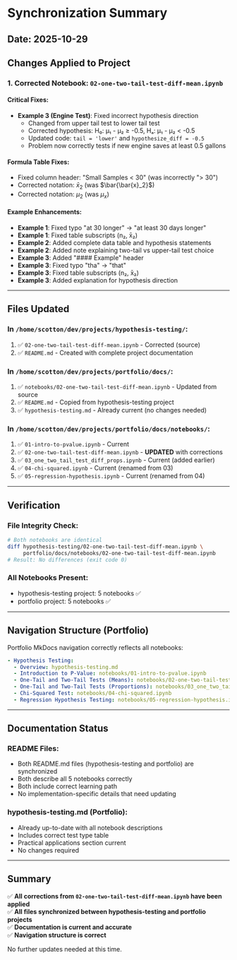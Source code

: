# Synchronization Summary

## Date: 2025-10-29

## Changes Applied to Project

### 1. Corrected Notebook: `02-one-two-tail-test-diff-mean.ipynb`

#### Critical Fixes:
- **Example 3 (Engine Test)**: Fixed incorrect hypothesis direction
  - Changed from upper tail test to lower tail test
  - Corrected hypothesis: H₀: μ₁ - μ₂ ≥ -0.5, Hₐ: μ₁ - μ₂ < -0.5
  - Updated code: `tail = 'lower'` and `hypothesize_diff = -0.5`
  - Problem now correctly tests if new engine saves at least 0.5 gallons

#### Formula Table Fixes:
- Fixed column header: "Small Samples < 30" (was incorrectly "> 30")
- Corrected notation: $\bar{x}_2$ (was $\bar{\bar{x}_2}$)
- Corrected notation: $\mu_2$ (was $\mu_x$)

#### Example Enhancements:
- **Example 1**: Fixed typo "at 30 longer" → "at least 30 days longer"
- **Example 1**: Fixed table subscripts (n₂, x̄₂)
- **Example 2**: Added complete data table and hypothesis statements
- **Example 2**: Added note explaining two-tail vs upper-tail test choice
- **Example 3**: Added "#### Example" header
- **Example 3**: Fixed typo "tha" → "that"
- **Example 3**: Fixed table subscripts (n₂, x̄₂)
- **Example 3**: Added explanation for hypothesis direction

---

## Files Updated

### In `/home/scotton/dev/projects/hypothesis-testing/`:
1. ✅ `02-one-two-tail-test-diff-mean.ipynb` - Corrected (source)
2. ✅ `README.md` - Created with complete project documentation

### In `/home/scotton/dev/projects/portfolio/docs/`:
1. ✅ `notebooks/02-one-two-tail-test-diff-mean.ipynb` - Updated from source
2. ✅ `README.md` - Copied from hypothesis-testing project
3. ✅ `hypothesis-testing.md` - Already current (no changes needed)

### In `/home/scotton/dev/projects/portfolio/docs/notebooks/`:
1. ✅ `01-intro-to-pvalue.ipynb` - Current
2. ✅ `02-one-two-tail-test-diff-mean.ipynb` - **UPDATED** with corrections
3. ✅ `03_one_two_tail_test_diff_props.ipynb` - Current (added earlier)
4. ✅ `04-chi-squared.ipynb` - Current (renamed from 03)
5. ✅ `05-regression-hypothesis.ipynb` - Current (renamed from 04)

---

## Verification

### File Integrity Check:
```bash
# Both notebooks are identical
diff hypothesis-testing/02-one-two-tail-test-diff-mean.ipynb \
     portfolio/docs/notebooks/02-one-two-tail-test-diff-mean.ipynb
# Result: No differences (exit code 0)
```

### All Notebooks Present:
- hypothesis-testing project: 5 notebooks ✅
- portfolio project: 5 notebooks ✅

---

## Navigation Structure (Portfolio)

Portfolio MkDocs navigation correctly reflects all notebooks:

```yaml
- Hypothesis Testing:
  - Overview: hypothesis-testing.md
  - Introduction to P-Value: notebooks/01-intro-to-pvalue.ipynb
  - One-Tail and Two-Tail Tests (Means): notebooks/02-one-two-tail-test-diff-mean.ipynb
  - One-Tail and Two-Tail Tests (Proportions): notebooks/03_one_two_tail_test_diff_props.ipynb
  - Chi-Squared Test: notebooks/04-chi-squared.ipynb
  - Regression Hypothesis Testing: notebooks/05-regression-hypothesis.ipynb
```

---

## Documentation Status

### README Files:
- Both README.md files (hypothesis-testing and portfolio) are synchronized
- Both describe all 5 notebooks correctly
- Both include correct learning path
- No implementation-specific details that need updating

### hypothesis-testing.md (Portfolio):
- Already up-to-date with all notebook descriptions
- Includes correct test type table
- Practical applications section current
- No changes required

---

## Summary

✅ **All corrections from `02-one-two-tail-test-diff-mean.ipynb` have been applied**  
✅ **All files synchronized between hypothesis-testing and portfolio projects**  
✅ **Documentation is current and accurate**  
✅ **Navigation structure is correct**

No further updates needed at this time.
